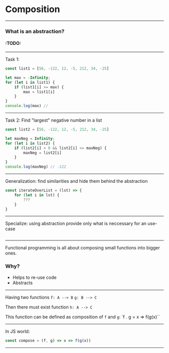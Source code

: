 
# Composition
---
### What is an abstraction?

#### :TODO:
---
Task 1: 
```javascript
const list1 = [56, -122, 12, -5, 212, 34, -25]

let max = -Infinity;
for (let i in list1) {
	if (list1[i] >= max) {
		max = list1[i]
	}
}
console.log(max) // 
```
___
Task 2: Find "largest" negative number in a list

```javascript
const list2 = [56, -122, 12, -5, 212, 34, -25]

let maxNeg = Infinity;
for (let i in list2) {
	if (list2[i] < 0 && list2[i] <= maxNeg) {
		maxNeg = list2[i]
	}
}
console.log(maxNeg) // -122
```
---
Generalization: find similarities and hide them behind the abstraction
```javascript
const iterateOverList = (lst) => {
	for (let i in lst) {
		???
	}
}
```
___
Specialize: using abstraction provide only what is neccessary for an use-case
```javascript

```
---
Functional programming is all about composing small functions into bigger ones.

### Why?
* Helps to re-use code
* Abstracts 

---

Having two functions
`f: A --> B`
`g: B --> C`

Then there must exist function `h: A --> C`

This function can be defined as composition of `f` and `g`:
`f . g = x => f(g(x)``

---
In JS world:

```javascript
const compose = (f, g) => x => f(g(x))
```


---
<!--stackedit_data:
eyJoaXN0b3J5IjpbMjA0ODg5ODIxNSwxODIyNjYwODM1LC05NT
A0MTI5OTcsLTE2MDI3MTkzOCw4Njk2NDAzMTAsLTkyMDg5NzAw
LC0xMDgyMDI5MDAxLDEwMTE5MzY3MzYsLTUzMTA3NDgzNywtMT
U1MjU3ODMxOSwtMTkyODQ0NTk0OF19
-->